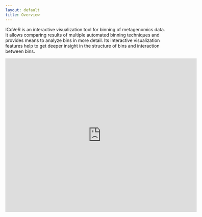 ```yaml
---
layout: default
title: Overview
---
```


ICoVeR is an interactive visualization tool for binning of metagenomics data.
It allows comparing results of multiple automated binning techniques and provides means to analyze bins in more detail.
Its interactive visualization features help to get deeper insight in the structure of bins and interaction between bins.

<iframe style="display:block; margin: 0 auto;"
  width="600" height="480" frameborder="0" 
  src="http://www.youtube.com/embed/59ZDtmP8ZjA?vq=hd720" 
  allowfullscreen></iframe>
